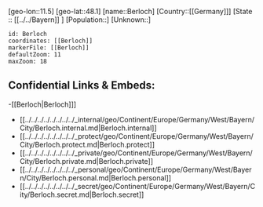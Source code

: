 ﻿---
location: [48.1,11.5]
mapzoom: [7,12] 
mapmarker: city 
type: City
tags:
- geo/City


SpocWebEntityId: 29131
isDeleted: false
confidential: public

---
[geo-lon::11.5]
[geo-lat::48.1]
[name::Berloch]
[Country::[[Germany]]]
[State :: [[../../Bayern]] ]
[Population::]
[Unknown::]


```leaflet
id: Berloch
coordinates: [[Berloch]]
markerFile: [[Berloch]]
defaultZoom: 11 
maxZoom: 18
```


## Confidential Links & Embeds: 
-[[Berloch|Berloch]]] 
- [[../../../../../../../../_internal/geo/Continent/Europe/Germany/West/Bayern/City/Berloch.internal.md|Berloch.internal]] 
- [[../../../../../../../../_protect/geo/Continent/Europe/Germany/West/Bayern/City/Berloch.protect.md|Berloch.protect]] 
- [[../../../../../../../../_private/geo/Continent/Europe/Germany/West/Bayern/City/Berloch.private.md|Berloch.private]] 
- [[../../../../../../../../_personal/geo/Continent/Europe/Germany/West/Bayern/City/Berloch.personal.md|Berloch.personal]] 
- [[../../../../../../../../_secret/geo/Continent/Europe/Germany/West/Bayern/City/Berloch.secret.md|Berloch.secret]] 
